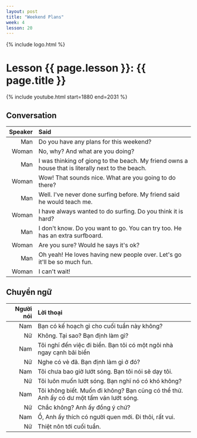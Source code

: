```yaml
---
layout: post
title: "Weekend Plans"
week: 4
lesson: 20
---
```


{% include logo.html %}

# Lesson {{ page.lesson }}: {{ page.title }}

{% include youtube.html start=1880 end=2031 %}

## Conversation

Speaker | Said
---: | :---
Man | Do you have any plans for this weekend?
Woman | No, why? And what are you doing?
Man | I was thinking of giong to the beach. My friend owns a house that is literally next to the beach.
Woman | Wow! That sounds nice. What are you going to do there?
Man | Well. I've never done surfing before. My friend said he would teach me.
Woman | I have always wanted to do surfing. Do you think it is hard?
Man | I don't know. Do you want to go. You can try too. He has an extra surfboard.
Woman | Are you sure? Would he says it's ok?
Man | Oh yeah! He loves having new people over. Let's go it'll be so much fun.
Woman | I can't wait!

## Chuyển ngữ

Người nói | Lời thoại
---: | :---
Nam | Bạn có kế hoạch gì cho cuối tuần này không?
Nữ | Không. Tại sao? Bạn định làm gì?
Nam | Tôi nghĩ đến việc đi biển. Bạn tôi có một ngôi nhà ngay cạnh bãi biển
Nữ | Nghe có vẻ đã. Bạn định làm gì ở đó?
Nam | Tôi chưa bao giờ lướt sóng. Bạn tôi nói sẽ dạy tôi.
Nữ | Tôi luôn muốn lướt sóng. Bạn nghĩ nó có khó không?
Nam | Tôi không biết. Muốn đi không? Bạn cũng có thể thử. Anh ấy có dư một tấm ván lướt sóng.
Nữ | Chắc không? Anh ấy đồng ý chứ?
Nam | Ồ, Anh ấy thích có người quen mới. Đi thôi, rất vui.
Nữ | Thiệt nôn tới cuối tuần.
